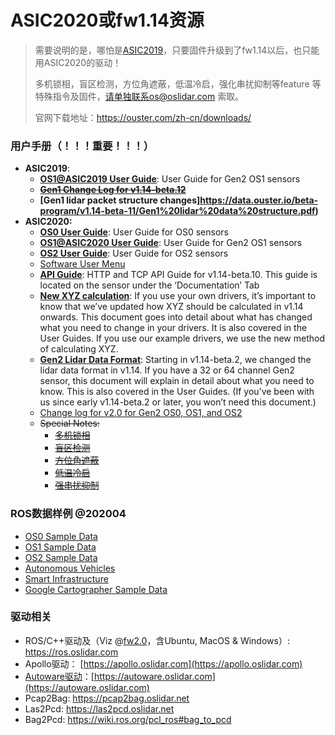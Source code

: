 # ASIC2020或fw1.14资源

> 需要说明的是，哪怕是[ASIC2019](/asic2019)，只要固件升级到了fw1.14以后，也只能用ASIC2020的驱动！
>
> 多机锁相，盲区检测，方位角遮蔽，低温冷启，强化串扰抑制等feature 等特殊指令及固件，请单独联系os@oslidar.com 索取。
>
> 官网下载地址：https://ouster.com/zh-cn/downloads/

### 用户手册（！！！重要！！！）

- **ASIC2019**:
  - **[OS1@ASIC2019 User Guide](https://data.ouster.io/beta-program/v1.14-beta-12/OS1-Gen1-User-Guide-v1.14.0-beta.12.pdf)**: User Guide for Gen2 OS1 sensors
  - ~~**[Gen1 Change Log  for v1.14-beta.12](https://go.ouster.io/cs/c/?cta_guid=e16f8dbc-94ab-4b14-ab0d-c65813b3a36c&placement_guid=725df4e2-a148-44ba-ba92-1fe4c0b8008b&portal_id=5054152&canon=https%3A%2F%2Fgo.ouster.io%2Fbeta-program%2Fbeta-10%2F&redirect_url=APefjpFkJK3tyYeakvqGLiR6TIj0F6Ah7-mqaOK3QR1ofTlg4lWIcMdkiW4bkVRfZlQWwA0joxIZFpLAjl9CGzXqEbasRX0gfF5RX7mCRX2GcObSQh3aEMC6CRUhWDkNCYWxiSWX6Fei7E1B5bhniPGZIj0syJv8N9OTxCnpWcUB6jwfJ3is-x_Am4gfQsYO6I5L2NpTqmYqHdl4Ft9EX_neyT3G_dGmOw&click=72d5a18d-3eb3-423c-a344-98fe8e17573b&hsutk=7b1c51587557cc04d5a9038ba7ea88b3&signature=AAH58kGA65kfie3pT-Vn7bfr6GeSO34Q0Q&pageId=29569243223&__hstc=82216777.7b1c51587557cc04d5a9038ba7ea88b3.1601731472859.1601731472859.1601731472859.1&__hssc=82216777.1.1601731472859&__hsfp=432711229&contentType=landing-page)**~~
  - **[Gen1 lidar packet structure changes]https://data.ouster.io/beta-program/v1.14-beta-11/Gen1%20lidar%20data%20structure.pdf)**
- **ASIC2020:**
  - **[OS0 User Guide](https://data.ouster.io/downloads/hardware-user-manual/hardware-user-manual-revc-os0.pdf?__hstc=34987006.3b498ee11237b4e28da832cc795fa6b7.1603177544769.1606967208102.1607045278647.6&__hssc=34987006.1.1607045278647&__hsfp=3202914155)**: User Guide for OS0 sensors
  - **[OS1@ASIC2020 User Guide](https://data.ouster.io/downloads/hardware-user-manual/hardware-user-manual-revc-os1.pdf?__hstc=34987006.3b498ee11237b4e28da832cc795fa6b7.1603177544769.1606967208102.1607045278647.6&__hssc=34987006.1.1607045278647&__hsfp=3202914155)**: User Guide for Gen2 OS1 sensors
  - **[OS2 User Guide](https://data.ouster.io/downloads/hardware-user-manual/hardware-user-manual-revc-os2.pdf?__hstc=34987006.3b498ee11237b4e28da832cc795fa6b7.1603177544769.1606967208102.1607045278647.6&__hssc=34987006.1.1607045278647&__hsfp=3202914155)**: User Guide for OS2 sensors
  - [Software User Menu](https://data.ouster.io/downloads/software-user-manual/software-user-manual-v2p0.pdf?__hstc=34987006.3b498ee11237b4e28da832cc795fa6b7.1603177544769.1606967208102.1607045278647.6&__hssc=34987006.1.1607045278647&__hsfp=3202914155)
  - **[API Guide](https://data.ouster.io/downloads/tcp-http-api-manual/api-manual-v2p0.pdf?__hstc=34987006.3b498ee11237b4e28da832cc795fa6b7.1603177544769.1606967208102.1607045278647.6&__hssc=34987006.1.1607045278647&__hsfp=3202914155)**: HTTP and TCP API Guide for v1.14-beta.10. This guide is located on the sensor under the ‘Documentation’ Tab
  - **[New XYZ calculation](https://data.ouster.io/beta-program/v1.14-beta-11/New%20lidar%20range%20data%20to%20XYZ.pdf)**: If you use your own drivers, it’s important to know that we’ve updated how XYZ should be calculated in v1.14 onwards. This document goes into detail about what has changed what you need to change in your drivers. It is also covered in the User Guides. If you use our example drivers, we use the new method of calculating XYZ.
  - **[Gen2 Lidar Data Format](https://data.ouster.io/beta-program/v1.14-beta-11/Gen2%20lidar%20data%20structure.pdf)**: Starting in v1.14-beta.2, we changed the lidar data format in v1.14. If you have a 32 or 64 channel Gen2 sensor, this document will explain in detail about what you need to know. This is also covered in the User Guides. (If you’ve been with us since early v1.14-beta.2 or later, you won’t need this document.)
  - [Change log for v2.0 for Gen2 OS0, OS1, and OS2](https://data.ouster.io/downloads/changelog/changelog-v2p0.pdf?__hstc=34987006.3b498ee11237b4e28da832cc795fa6b7.1603177544769.1606967208102.1607045278647.6&__hssc=34987006.1.1607045278647&__hsfp=3202914155)
  - ~~Special Notes:~~
    - ~~[多机锁相](https://go.ouster.io/cs/c/?cta_guid=89950dbc-376e-4864-b95a-6c669bb12d84&placement_guid=3b420160-bfab-41ca-87e3-cf7fe2ba945d&portal_id=5054152&canon=https%3A%2F%2Fgo.ouster.io%2Fbeta-program%2Fbeta-10%2F&redirect_url=APefjpGHSGMXRtZYKX58o6YS3sm8HFDtXn2AqEh7JsM7V8p1wyWNPmil1hB-EWvUy2a87_PLu1nN61RR8ra7viVGDcNYPdNKynOurNNS4TGHhT-7JTVElcnJt_5YXLPlHE0GDqMwyyFdv0s7lcICUsMdy2ApkLwDcMLO-hFOvk2Vx24ZY-DfKb2VdvqC_5_bhE2NwR0g3TJosJfVf9J4DydF1vDUeMGn3OJlaP634Ia8O1NSTfMvxQLfidQ3IR5PP5LdU8xQ9prf0EnggNhFk7_GeN0DA1U17vqn5j3oubkbyrTNZJX3qDnoIoIJrxWDA2NEykQbtywDYvOA5he4o2L6MFL8c5q6kKaiGoa51FxPsY93KP8Xm4E&click=e0264b14-6631-445b-a179-7ce9b8cb72f9&hsutk=309af5574f913a30980d651eafa90dd4&signature=AAH58kEyYSCubKgMd7SYSKBDdlrCrZQmWA&pageId=29569244383&__hstc=82216777.309af5574f913a30980d651eafa90dd4.1598932903127.1599982472787.1600863714552.4&__hssc=82216777.8.1600863714552&__hsfp=3417619826&contentType=landing-page)~~
    - ~~[盲区检测](https://go.ouster.io/cs/c/?cta_guid=2a2c468d-ef45-4a3a-8184-0a6044955811&placement_guid=faa557f6-952d-4b17-a298-159379075ad1&portal_id=5054152&canon=https%3A%2F%2Fgo.ouster.io%2Fbeta-program%2Fbeta-10%2F&redirect_url=APefjpEJQhzjZPoEr5uAFmkJYwMiMB2G3OqTwaNuBxPLyZKsEP3zZ8erJ1KNYQpdBKJMB-Z3aLkMEn24iROfjs7FGIJfF_m_01sKfaLbEnktgjz7Py49_VEQiwZk9lILt1u9NNCVeTnGRCoS-cB0bJmRRQKIySzKeQJkUA9i0PsXSHzZv6VR0nXgV2--isseNxNxG40GmSNZDVf0oKEShIiga-FjYBITZyNZD78gpRRKkC8-FfhYIqrnL4LWACdB0DyOB2BpF1EaisNRBI76tsG9DHc3Xgwxll35sMiUZSdC_I5DF2GXX1TfeiFFRspIKIv8Boh2Zw2m_X8KyfJ2x2NSy-0j3pwTXMSkjcGolCCQybZRROD9UJ0&click=f741c7a9-dfde-4530-a3ee-9efb836e47d2&hsutk=309af5574f913a30980d651eafa90dd4&signature=AAH58kEOSowh6M98gMFbt1A3p-hdi9wUVA&pageId=29569360225)~~
    - ~~[方位角遮蔽](https://go.ouster.io/cs/c/?cta_guid=e686bce5-86da-44d8-b95d-1af6fc9d1d87&placement_guid=a7a02ce2-8642-44b6-abfd-c9d2ec3c11a9&portal_id=5054152&canon=https%3A%2F%2Fgo.ouster.io%2Fbeta-program%2Fbeta-10%2F&redirect_url=APefjpFzd00tzaT47K63uvZPSeeuVKiSxZ4VrDWdHpffndnLt0FHboDN1WiJxTQVdfrlRa7jmq4Xlrs0EoI-zvoN3NUS47twZJn56Qi9Jw9k9VS83LmuxShDT8Jl8EpGU7g1lsR8SUHH0XVfnYAVUTO5mytlBJ41JdgAu5LV2xRwdVQCQVcDOIs4me1GCQlTtxTTW08q7wM7eNxoWnMLcOT2seNINjnX4fj7075shkEHqnsFnseBDfjLyblO7XE6jF-I1sZzkIGHOhV2uWzet58BTS5l8RuEcPB3c6bBqhlY_UD81UW2MZM_geOEkyc8Ew0ES-U0ftJwziE4xAr6SrvWvZ73usR759d0G0_D9Ev2w_OMR-D0sB4&click=0c9a82cf-6054-4201-8d2d-9d0d1f64a407&hsutk=309af5574f913a30980d651eafa90dd4&signature=AAH58kHHxN5z6O2s2o-hQkWxu8NgJHn08Q&pageId=29569244219)~~
    - ~~[低温冷启](https://go.ouster.io/cs/c/?cta_guid=985bb9ea-85b7-4e7a-8c02-191f495468ad&placement_guid=1d338d62-cb37-4a0c-bb32-74c0f8ce52af&portal_id=5054152&canon=https%3A%2F%2Fgo.ouster.io%2Fbeta-program%2Fbeta-10%2F&redirect_url=APefjpER8aVF2V4TbgFW59GDO81ckt_mQTfkTD3fSiVhMikMBPRMpxtQtaYAUd84JsQabwdlYq4aXZXG_ogVAmrVKgj8x-SEVehZd7qE3Nwqpvf3pY7t5ACZXfXh6w8Oh0xQsMNvhw0Q7M-LJOd2BSrcS3d8chETYeZLtUmB9LWG5a3r2mHREa4LPNHaIsC2kLFWLWN3vipTNmta1bv4es1CvM4K11gyI57X9Ytu7ufUlzISVyCQ9bvwdY1MU0MkVzAbiw2Q_7Wl-6_k8uPmqvsIWawiRytlSKr37jSW2nW0GF7O8rXEbO2A4PfqBvB1jQqH-MQ6XKQFP9lb14j3t-Do54K2Uy3IibYDTYFZF1SGS3-dfbqehEM&click=49bfc0cd-b0ce-49c5-8106-47fb32f6f57a&hsutk=309af5574f913a30980d651eafa90dd4&signature=AAH58kGwDPTDo8kPKBmws-HbsNtRrPOziw&pageId=29569244332)~~
    - ~~[强串扰抑制](https://go.ouster.io/cs/c/?cta_guid=44783b0c-f7c5-47ff-b14f-ddb08d59103b&placement_guid=85210f60-39b1-4f2b-90ba-644b031c8906&portal_id=5054152&canon=https%3A%2F%2Fgo.ouster.io%2Fbeta-program%2Fbeta-10%2F&redirect_url=APefjpHK9iskpDCBFioBB6fsNspyQciqL5buBO5Lgi9mxPvf5MM1RRPQS4fXKy4-LuvIGVXb-jYPXcYVIM54HzupGGiV64CYC5J1FGDN4O2EwB4qZVsgPNvpvRsE9tPZYxs_qKAyuaOODjYWx9w-pN5HHIeM6rImdYFiqICd2BFoPQn0nlukYSSDkVMq3FwdFgYKjWsdgkigQBdlUK47xW2zGIanT9DK7zYTj3KclPWQ9X9zzlXk2_Qe5IzlDWePKS27u68Cb3ZMK1k0ZVKZD0XlvBcPZyealgn86HUUublwBYZ314IYdt0tk_tjLu_5bGjkk7KHOTwYCD10-v976oCRDKtfVVIqEvYJz8UwHIRHv8r_bsmmb8c&click=137eccd7-d14a-4d44-9f7e-84f880a939d5&hsutk=309af5574f913a30980d651eafa90dd4&signature=AAH58kEHc04UTXmTcIqeBun-Njggbmb06A&pageId=29675795068&__hstc=82216777.309af5574f913a30980d651eafa90dd4.1598932903127.1599982472787.1600863714552.4&__hssc=82216777.16.1600863714552&__hsfp=3417619826&contentType=landing-page)~~



### ROS数据样例 @202004

- [OS0 Sample Data](https://ouster.com/resources/lidar-sample-data/os0-sample-data/download/)
- [OS1 Sample Data](https://ouster.com/resources/lidar-sample-data/os1-sample-data/download/)
- [OS2 Sample Data](https://ouster.com/resources/lidar-sample-data/os1-sample-data/download/)
- [Autonomous Vehicles](https://ouster.com/resources/lidar-sample-data/autonomous-vehicle-sample-data/download/)
- [Smart Infrastructure](https://ouster.com/resources/lidar-sample-data/smart-infrastructure-sample-data/download/)
- [Google Cartographer Sample Data](https://go.ouster.io/download/google-cartographer-sample-data/thank-you/?submissionGuid=e7d57d54-d9ce-40ef-9873-00167aa630db)



### 驱动相关

- ROS/C++驱动及（Viz @[fw2.0](https://data.ouster.io/downloads/firmware/ousteros-image-prod-aries-v2.0.0%2B20201124065024.img?__hstc=34987006.3b498ee11237b4e28da832cc795fa6b7.1603177544769.1606967208102.1607045278647.6&__hssc=34987006.1.1607045278647&__hsfp=3202914155)，含Ubuntu, MacOS & Windows）:   https://ros.oslidar.com
- Apollo驱动：   [https://apollo.oslidar.com](https://apollo.oslidar.com)
- [Autoware驱动](https://docs.wixstatic.com/ugd/984e93_b4e43111b1dd420cb3bc2c3e13071e71.pdf?index=true)：[https://autoware.oslidar.com](https://autoware.oslidar.com)
- Pcap2Bag: https://pcap2bag.oslidar.net
- Las2Pcd: https://las2pcd.oslidar.net
- Bag2Pcd: https://wiki.ros.org/pcl_ros#bag_to_pcd